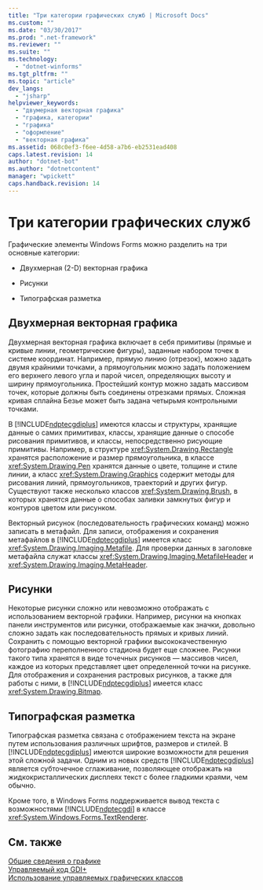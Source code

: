 ```yaml
---
title: "Три категории графических служб | Microsoft Docs"
ms.custom: ""
ms.date: "03/30/2017"
ms.prod: ".net-framework"
ms.reviewer: ""
ms.suite: ""
ms.technology: 
  - "dotnet-winforms"
ms.tgt_pltfrm: ""
ms.topic: "article"
dev_langs: 
  - "jsharp"
helpviewer_keywords: 
  - "двумерная векторная графика"
  - "графика, категории"
  - "графика"
  - "оформление"
  - "векторная графика"
ms.assetid: 068c0ef3-f6ee-4d58-a7b6-eb2531ead408
caps.latest.revision: 14
author: "dotnet-bot"
ms.author: "dotnetcontent"
manager: "wpickett"
caps.handback.revision: 14
---
```

# Три категории графических служб
Графические элементы Windows Forms можно разделить на три основные категории:  
  
-   Двухмерная \(2\-D\) векторная графика  
  
-   Рисунки  
  
-   Типографская разметка  
  
## Двухмерная векторная графика  
 Двухмерная векторная графика включает в себя примитивы \(прямые и кривые линии, геометрические фигуры\), заданные набором точек в системе координат.  Например, прямую линию \(отрезок\), можно задать двумя крайними точками, а прямоугольник можно задать положением его верхнего левого угла и парой чисел, определяющих высоту и ширину прямоугольника.  Простейший контур можно задать массивом точек, которые должны быть соединены отрезками прямых.  Сложная кривая сплайна Безье может быть задана четырьмя контрольными точками.  
  
 В [!INCLUDE[ndptecgdiplus](../../../../includes/ndptecgdiplus-md.md)] имеются классы и структуры, хранящие данные о самих примитивах, классы, хранящие данные о способе рисования примитивов, и классы, непосредственно рисующие примитивы.  Например, в структуре <xref:System.Drawing.Rectangle> хранятся расположение и размер прямоугольника, в классе <xref:System.Drawing.Pen> хранятся данные о цвете, толщине и стиле линии, а класс <xref:System.Drawing.Graphics> содержит методы для рисования линий, прямоугольников, траекторий и других фигур.  Существуют также несколько классов <xref:System.Drawing.Brush>, в которых хранятся данные о способах заливки замкнутых фигур и контуров цветом или рисунком.  
  
 Векторный рисунок \(последовательность графических команд\) можно записать в метафайл.  Для записи, отображения и сохранения метафайлов в [!INCLUDE[ndptecgdiplus](../../../../includes/ndptecgdiplus-md.md)] имеется класс <xref:System.Drawing.Imaging.Metafile>.  Для проверки данных в заголовке метафайла служат классы <xref:System.Drawing.Imaging.MetafileHeader> и <xref:System.Drawing.Imaging.MetaHeader>.  
  
## Рисунки  
 Некоторые рисунки сложно или невозможно отображать с использованием векторной графики.  Например, рисунки на кнопках панели инструментов или рисунки, отображаемые как значки, довольно сложно задать как последовательность прямых и кривых линий.  Сохранить с помощью векторной графики высококачественную фотографию переполненного стадиона будет еще сложнее.  Рисунки такого типа хранятся в виде точечных рисунков — массивов чисел, каждое из которых представляет цвет определенной точки на рисунке.  Для отображения и сохранения растровых рисунков, а также для работы с ними, в [!INCLUDE[ndptecgdiplus](../../../../includes/ndptecgdiplus-md.md)] имеется класс <xref:System.Drawing.Bitmap>.  
  
## Типографская разметка  
 Типографская разметка связана с отображением текста на экране путем использования различных шрифтов, размеров и стилей.  В [!INCLUDE[ndptecgdiplus](../../../../includes/ndptecgdiplus-md.md)] имеются широкие возможности для решения этой сложной задачи.  Одним из новых средств [!INCLUDE[ndptecgdiplus](../../../../includes/ndptecgdiplus-md.md)] является субточечное сглаживание, позволяющее отображать на жидкокристаллических дисплеях текст с более гладкими краями, чем обычно.  
  
 Кроме того, в Windows Forms поддерживается вывод текста с возможностями [!INCLUDE[ndptecgdi](../../../../includes/ndptecgdi-md.md)] в классе <xref:System.Windows.Forms.TextRenderer>.  
  
## См. также  
 [Общие сведения о графике](../../../../docs/framework/winforms/advanced/graphics-overview-windows-forms.md)   
 [Управляемый код GDI\+](../../../../docs/framework/winforms/advanced/about-gdi-managed-code.md)   
 [Использование управляемых графических классов](../../../../docs/framework/winforms/advanced/using-managed-graphics-classes.md)